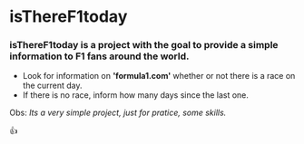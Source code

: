 # isThereF1today

### isThereF1today is a project with the goal to provide a simple information to F1 fans around the world.

- Look for information on **'formula1.com'** whether or not there is a race on the current day.
- If there is no race, inform how many days since the last one.

Obs: 
*Its a very simple project, just for pratice, some skills.*

:+1:
 
